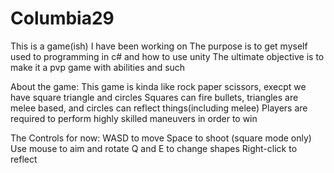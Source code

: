 # Columbia29
This is a game(ish) I have been working on
The purpose is to get myself used to programming in c# and how to use unity
The ultimate objective is to make it a pvp game with abilities and such

About the game:
This game is kinda like rock paper scissors, execpt we have square triangle and circles
Squares can fire bullets, triangles are melee based, and circles can reflect things(including melee)
Players are required to perform highly skilled maneuvers in order to win


The Controls for now:
  WASD to move 
  Space to shoot (square mode only)
  Use mouse to aim and rotate
  Q and E to change shapes
  Right-click to reflect 

